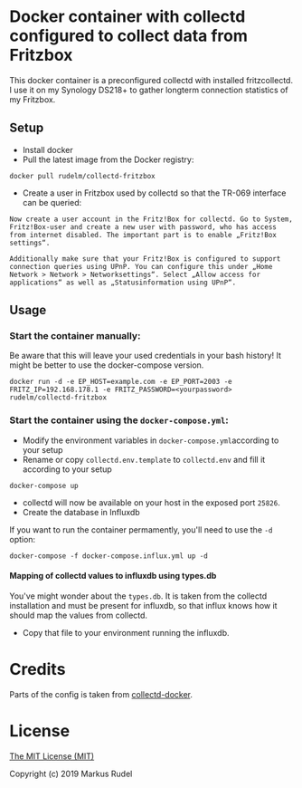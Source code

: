 # Docker container with collectd configured to collect data from Fritzbox
This docker container is a preconfigured collectd with installed fritzcollectd. I use it on my Synology DS218+ to gather longterm connection statistics of my Fritzbox.

## Setup
- Install docker
- Pull the latest image from the Docker registry:
```
docker pull rudelm/collectd-fritzbox
```
- Create a user in Fritzbox used by collectd so that the TR-069 interface can be queried:
```
Now create a user account in the Fritz!Box for collectd. Go to System, Fritz!Box-user and create a new user with password, who has access from internet disabled. The important part is to enable „Fritz!Box settings“.

Additionally make sure that your Fritz!Box is configured to support connection queries using UPnP. You can configure this under „Home Network > Network > Networksettings“. Select „Allow access for applications“ as well as „Statusinformation using UPnP“.
```

## Usage
### Start the container manually:
Be aware that this will leave your used credentials in your bash history! It might be better to use the docker-compose version.
```
docker run -d -e EP_HOST=example.com -e EP_PORT=2003 -e FRITZ_IP=192.168.178.1 -e FRITZ_PASSWORD=<yourpassword> rudelm/collectd-fritzbox
```

### Start the container using the `docker-compose.yml`:
- Modify the environment variables in `docker-compose.yml`according to your setup
- Rename or copy `collectd.env.template` to `collectd.env` and fill it according to your setup
```
docker-compose up
```
- collectd will now be available on your host in the exposed port `25826`.
- Create the database in Influxdb

If you want to run the container permamently, you'll need to use the `-d` option:

```
docker-compose -f docker-compose.influx.yml up -d
```

#### Mapping of collectd values to influxdb using types.db
You've might wonder about the `types.db`. It is taken from the collectd installation and must be present for influxdb, so that influx knows how it should map the values from collectd.
- Copy that file to your environment running the influxdb.

# Credits
Parts of the config is taken from [collectd-docker](https://github.com/revett/collectd-docker).

# License
[The MIT License (MIT)](http://opensource.org/licenses/MIT)

Copyright (c) 2019 Markus Rudel
